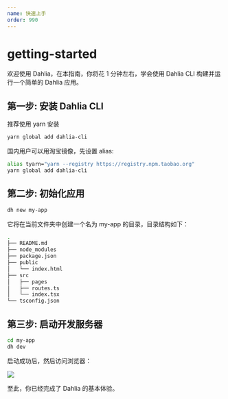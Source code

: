 ```yaml
---
name: 快速上手
order: 990
---
```


# getting-started

欢迎使用 Dahlia，在本指南，你将花 1 分钟左右，学会使用 Dahlia CLI 构建并运行一个简单的 Dahlia 应用。

## 第一步: 安装 Dahlia CLI

推荐使用 yarn 安装

```bash
yarn global add dahlia-cli
```

国内用户可以用淘宝镜像，先设置 alias:

```bash
alias tyarn="yarn --registry https://registry.npm.taobao.org"
yarn global add dahlia-cli
```

## 第二步: 初始化应用

```bash
dh new my-app
```

它将在当前文件夹中创建一个名为 my-app 的目录，目录结构如下：

```bash
.
├── README.md
├── node_modules
├── package.json
├── public
│   └── index.html
├── src
│   ├── pages
│   ├── routes.ts
│   └── index.tsx
└── tsconfig.json
```

## 第三步: 启动开发服务器

```bash
cd my-app
dh dev
```

启动成功后，然后访问浏览器：

![](http://forsigner.com/images/dahlia/dahlia-app.png)

至此，你已经完成了 Dahlia 的基本体验。

